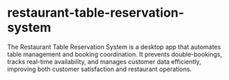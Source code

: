 # restaurant-table-reservation-system
The Restaurant Table Reservation System is a desktop app that automates table management and booking coordination. It prevents double-bookings, tracks real-time availability, and manages customer data efficiently, improving both customer satisfaction and restaurant operations.

